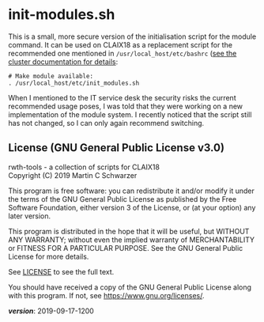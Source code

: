 # init-modules.sh

This is a small, more secure version of the initialisation script for the module command. 
It can be used on CLAIX18 as a replacement script for the recommended one mentioned in
`/usr/local_host/etc/bashrc`
([see the cluster documentation for details](https://doc.itc.rwth-aachen.de/display/CC/modules+system):
```
# Make module available:
. /usr/local_host/etc/init_modules.sh
```

When I mentioned to the IT service desk the security risks the current recommended usage poses,
I was told that they were working on a new implementation of the module system.
I recently noticed that the script still has not changed, so I can only again recommend switching.

## License (GNU General Public License v3.0)

rwth-tools - a collection of scripts for CLAIX18  
Copyright (C) 2019 Martin C Schwarzer

This program is free software: you can redistribute it and/or modify
it under the terms of the GNU General Public License as published by
the Free Software Foundation, either version 3 of the License, or
(at your option) any later version.

This program is distributed in the hope that it will be useful,
but WITHOUT ANY WARRANTY; without even the implied warranty of
MERCHANTABILITY or FITNESS FOR A PARTICULAR PURPOSE.  See the
GNU General Public License for more details.

See [LICENSE](../LICENSE) to see the full text.

You should have received a copy of the GNU General Public License
along with this program.  If not, see <https://www.gnu.org/licenses/>.

___version___: 2019-09-17-1200

